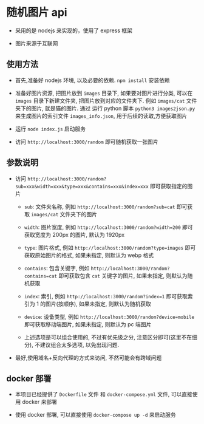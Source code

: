 ﻿
# 随机图片 api

- 采用的是 nodejs 来实现的，使用了 express 框架

- 图片来源于互联网

## 使用方法

- 首先,准备好 nodejs 环境, 以及必要的依赖. `npm install` 安装依赖

- 准备好图片资源, 把图片放到 `images` 目录下, 如果要对图片进行分类, 可以在 `images` 目录下新建文件夹, 把图片放到对应的文件夹下. 例如 `images/cat` 文件夹下的图片, 就是猫的图片. 通过 运行 python 脚本 `python3 images2json.py` 来生成图片的索引文件 `images_info.json`, 用于后续的读取,方便获取图片

- 运行 `node index.js` 启动服务

- 访问 `http://localhost:3000/random` 即可随机获取一张图片

## 参数说明

- 访问 `http://localhost:3000/random?sub=xxx&width=xxx&type=xxx&contains=xxx&index=xxx` 即可获取指定的图片

    - `sub`: 文件夹名称, 例如 `http://localhost:3000/random?sub=cat` 即可获取 `images/cat` 文件夹下的图片

    - `width`: 图片宽度, 例如 `http://localhost:3000/random?width=200` 即可获取宽度为 200px 的图片, 默认为 1920px

    - `type`: 图片格式, 例如 `http://localhost:3000/random?type=images` 即可获取原始图片的格式, 如果未指定, 则默认为 webp 格式
    
    - `contains`: 包含关键字, 例如 `http://localhost:3000/random?contains=cat` 即可获取包含 `cat` 关键字的图片, 如果未指定, 则默认为随机获取

    - `index`: 索引, 例如 `http://localhost:3000/random?index=1` 即可获取索引为 1 的图片(按顺序), 如果未指定, 则默认为随机获取

    - `device`: 设备类型, 例如 `http://localhost:3000/random?device=mobile` 即可获取移动端图片, 如果未指定, 则默认为 pc 端图片

    - 上述选项是可以组合使用的, 不过有优先级之分, 注意区分即可(这里不在细分), 不建议组合太多选项, 以免出现问题.

- 最好,使用域名+反向代理的方式来访问, 不然可能会有跨域问题


## docker 部署

- 本项目已经提供了 `Dockerfile` 文件 和 `docker-compose.yml` 文件, 可以直接使用 docker 来部署

- 使用 docker 部署, 可以直接使用 `docker-compose up -d` 来启动服务
